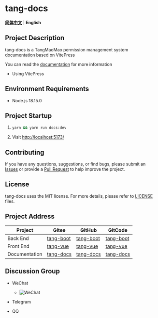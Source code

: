 # tang-docs

[**简体中文**](./README.md) | **English**

## Project Description

tang-docs is a TangMaoMao permission management system documentation based on VitePress

You can read the [documentation](https://tangllty.eu.org/) for more information

* Using VitePress

## Environment Requirements

* Node.js 18.15.0

## Project Startup

1. ```bash
   yarn && yarn run docs:dev
   ```
2. Visit [http://localhost:5173/](http://localhost:5173/)

## Contributing

If you have any questions, suggestions, or find bugs, please submit an [Issues](https://github.com/tangllty/tang-docs/issues/new) or provide a [Pull Request](https://github.com/tangllty/tang-docs/pull/new) to help improve the project.

## License

tang-docs uses the MIT license. For more details, please refer to [LICENSE](https://github.com/tangllty/tang-docs/blob/master/LICENSE) files.

## Project Address

| Project       | Gitee                                          | GitHub                                          | GitCode                                                 |
| ------------- | ---------------------------------------------- | ----------------------------------------------- | ------------------------------------------------------- |
| Back End      | [tang-boot](https://gitee.com/tangllty/tang-boot) | [tang-boot](https://github.com/tangllty/tang-boot) | [tang-boot](https://gitcode.net/weixin_45456454/tang-boot) |
| Front End     | [tang-vue](https://gitee.com/tangllty/tang-vue)   | [tang-vue](https://github.com/tangllty/tang-vue)   | [tang-vue](https://gitcode.net/weixin_45456454/tang-vue)   |
| Documentation | [tang-docs](https://gitee.com/tangllty/tang-docs) | [tang-docs](https://github.com/tangllty/tang-docs) | [tang-docs](https://gitcode.net/weixin_45456454/tang-docs) |

## Discussion Group

- WeChat

  - ![WeChat](https://github.com/tangllty/tang-docs/raw/master/docs/public/wechat.png)
- Telegram
- QQ
